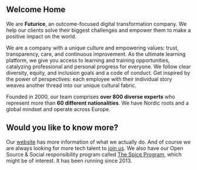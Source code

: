 ## Welcome Home

We are **Futurice**, an outcome-focused digital transformation company. We help our clients solve their biggest challenges and empower them to make a positive impact on the world.

We are a company with a unique culture and empowering values: trust, transparency, care, and continuous improvement. As the ultimate learning platform, we give you access to learning and training opportunities, catalyzing professional and personal progress for everyone. We follow clear diversity, equity, and inclusion goals and a code of conduct. Get inspired by the power of perspectives: each employee with their individual story weaves another thread into our unique cultural fabric.

Founded in 2000, our team comprises **over 800 diverse experts** who represent more than **60 different nationalities**. We have Nordic roots and a global mindset and operate across Europe.

## Would you like to know more?
Our [website](https://www.futurice.com) has more information of what we actually do. And of course we are always looking for more tech talent to [join us](https://www.futurice.com/careers).
We also have our Open Source & Social responsibility program called [The Spice Program](https://www.spiceprogram.org), which might be of interest. It has been running since 2013.
